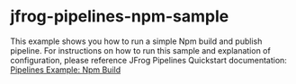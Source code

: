# jfrog-pipelines-npm-sample

This example  shows you how to run a simple Npm build and publish pipeline. For instructions on how to run this sample and  explanation of configuration, please reference JFrog Pipelines Quickstart documentation: [Pipelines Example: Npm Build](https://www.jfrog.com/confluence/display/JFROG/Pipeline+Example%3A+Npm+Build) 
